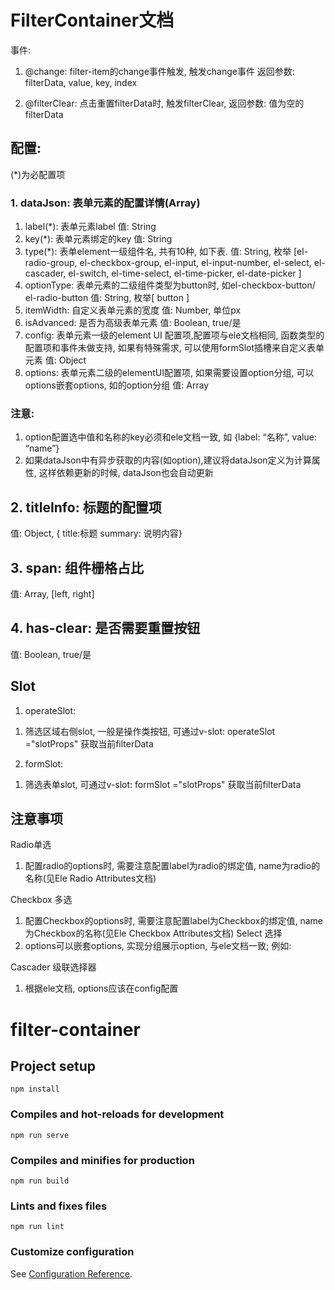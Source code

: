 
# FilterContainer文档
事件:
1.	@change: filter-item的change事件触发, 触发change事件
返回参数:  filterData, value, key, index

2.	@filterClear: 点击重置filterData时, 触发filterClear, 
返回参数:  值为空的filterData
## 配置:
(*)为必配置项
### 1.	dataJson: 表单元素的配置详情(Array)
1)	label(*): 表单元素label
值: String
2)	key(*): 表单元素绑定的key
值: String
3)	type(*): 表单element一级组件名, 共有10种, 如下表.
值: String, 枚举
[el-radio-group, 
el-checkbox-group, 
el-input, 
el-input-number, 
el-select, 
el-cascader, 
el-switch, 
el-time-select, 
el-time-picker, 
el-date-picker ]
4)	optionType: 表单元素的二级组件类型为button时, 如el-checkbox-button/ el-radio-button
值: String, 枚举[ button ]
5)	itemWidth: 自定义表单元素的宽度
值: Number, 单位px
6)	isAdvanced: 是否为高级表单元素
值: Boolean, true/是
7)	config: 表单元素一级的element UI 配置项,配置项与ele文档相同, 函数类型的配置项和事件未做支持, 如果有特殊需求, 可以使用formSlot插槽来自定义表单元素
值: Object
8)	options: 表单元素二级的elementUI配置项, 如果需要设置option分组, 可以options嵌套options, 如<el-select>的option分组
值: Array
### 注意: 
1.	option配置选中值和名称的key必须和ele文档一致, 如 {label: “名称”, value: “name”}
2.	如果dataJson中有异步获取的内容(如option),建议将dataJson定义为计算属性, 这样依赖更新的时候, dataJson也会自动更新
## 2.	titleInfo: 标题的配置项
值: Object, { title:标题 summary: 说明内容}
## 3.	span: 组件栅格占比
值: Array, [left, right]
## 4.	has-clear: 是否需要重置按钮
值: Boolean, true/是

 


## Slot
1.	operateSlot: 
1)	筛选区域右侧slot, 一般是操作类按钮, 可通过v-slot: operateSlot ="slotProps" 获取当前filterData
2.	formSlot: 
1)	筛选表单slot, 可通过v-slot: formSlot ="slotProps" 获取当前filterData

## 注意事项
Radio单选
1.	配置radio的options时, 需要注意配置label为radio的绑定值, name为radio的名称(见Ele Radio Attributes文档)

Checkbox 多选
1.	配置Checkbox的options时, 需要注意配置label为Checkbox的绑定值, name为Checkbox的名称(见Ele Checkbox Attributes文档)
Select 选择
1.	options可以嵌套options, 实现分组展示option, 与ele文档一致; 例如:  

Cascader 级联选择器
1.	根据ele文档, options应该在config配置


# filter-container

## Project setup
```
npm install
```

### Compiles and hot-reloads for development
```
npm run serve
```

### Compiles and minifies for production
```
npm run build
```

### Lints and fixes files
```
npm run lint
```

### Customize configuration
See [Configuration Reference](https://cli.vuejs.org/config/).
